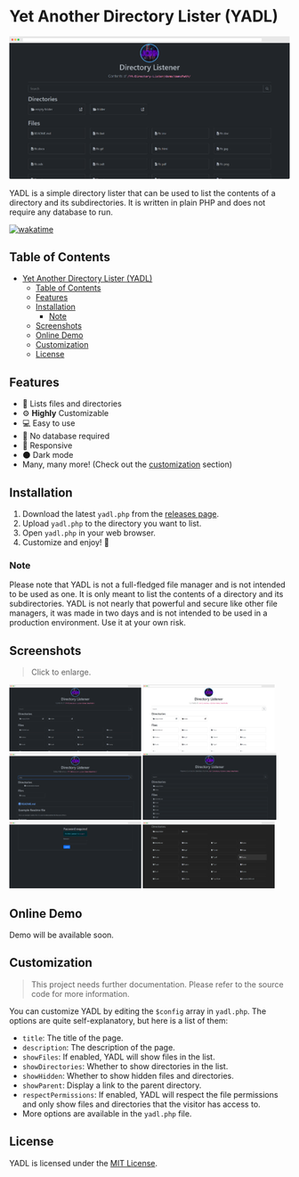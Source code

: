 # Yet Another Directory Lister (YADL)

![Dark mode](screenshots/dark.png)

YADL is a simple directory lister that can be used to list the contents of a directory and its subdirectories. It is written in plain PHP and does not require any database to run.

[![wakatime](https://wakatime.com/badge/github/JMcrafter26/YA-Directory-Lister.svg)](https://wakatime.com/badge/github/JMcrafter26/YA-Directory-Lister)

## Table of Contents

- [Yet Another Directory Lister (YADL)](#yet-another-directory-lister-yadl)
  - [Table of Contents](#table-of-contents)
  - [Features](#features)
  - [Installation](#installation)
    - [Note](#note)
  - [Screenshots](#screenshots)
  - [Online Demo](#online-demo)
  - [Customization](#customization)
  - [License](#license)

## Features

- 📂 Lists files and directories
- ⚙️ **Highly** Customizable
- 💻 Easy to use
- 🚫 No database required
- 📱 Responsive
- 🌑 Dark mode
- Many, many more! (Check out the [customization](#customization) section)

## Installation

1. Download the latest `yadl.php` from the [releases page](https://github.com/JMcrafter26/ya-directory-lister/releases).
2. Upload `yadl.php` to the directory you want to list.
3. Open `yadl.php` in your web browser.
4. Customize and enjoy! 🎉

### Note

Please note that YADL is not a full-fledged file manager and is not intended to be used as one. It is only meant to list the contents of a directory and its subdirectories. YADL is not nearly that powerful and secure like other file managers, it was made in two days and is not intended to be used in a production environment. Use it at your own risk.

## Screenshots

> Click to enlarge.

<div>
<img height="120px" src="screenshots/dark.png">
<img height="120px" src="screenshots/light.png">
<img height="120px" src="screenshots/example2.png">
<img height="120px" src="screenshots/example3.png">
<img height="120px" src="screenshots/example4.png">
<img height="120px" src="screenshots/example5.png">
</div>

## Online Demo

Demo will be available soon.

## Customization

> This project needs further documentation. Please refer to the source code for more information.

You can customize YADL by editing the `$config` array in `yadl.php`.
The options are quite self-explanatory, but here is a list of them:

- `title`: The title of the page.
- `description`: The description of the page.
- `showFiles`: If enabled, YADL will show files in the list.
- `showDirectories`: Whether to show directories in the list.
- `showHidden`: Whether to show hidden files and directories.
- `showParent`: Display a link to the parent directory.
- `respectPermissions`: If enabled, YADL will respect the file permissions and only show files and directories that the visitor has access to.
- More options are available in the `yadl.php` file.

## License

YADL is licensed under the [MIT License](./LICENSE).
